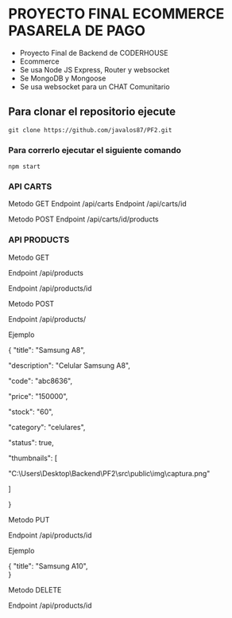 # PROYECTO FINAL ECOMMERCE PASARELA DE PAGO

- Proyecto Final de Backend de CODERHOUSE
- Ecommerce
- Se usa Node JS Express, Router y websocket
- Se MongoDB y Mongoose
- Se usa websocket para un CHAT Comunitario

## Para clonar el repositorio ejecute

```
git clone https://github.com/javalos87/PF2.git

```

### Para correrlo ejecutar el siguiente comando

```
npm start

```

### API CARTS

Metodo GET
Endpoint /api/carts
Endpoint /api/carts/id

Metodo POST
Endpoint /api/carts/id/products

### API PRODUCTS

Metodo GET

Endpoint /api/products

Endpoint /api/products/id

Metodo POST

Endpoint /api/products/

Ejemplo

{ "title": "Samsung A8",

"description": "Celular Samsung A8",

"code": "abc8636",

"price": "150000",

"stock": "60",

"category": "celulares",

"status": true,

"thumbnails": [

"C:\\Users\\Desktop\\Backend\\PF2\\src\\public\\img\\captura.png"

]

}

Metodo PUT

Endpoint /api/products/id

Ejemplo

{
"title": "Samsung A10",  
}

Metodo DELETE

Endpoint /api/products/id
